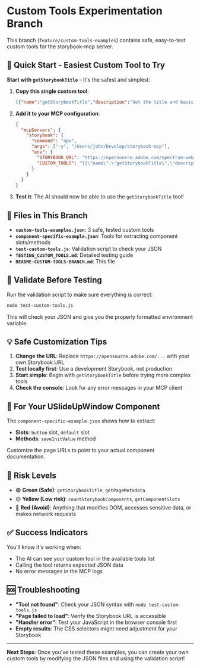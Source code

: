 # Custom Tools Experimentation Branch

This branch (`feature/custom-tools-examples`) contains safe, easy-to-test custom tools for the storybook-mcp server.

## 🎯 Quick Start - Easiest Custom Tool to Try

**Start with `getStorybookTitle`** - it's the safest and simplest:

1. **Copy this single custom tool**:
   ```json
   [{"name":"getStorybookTitle","description":"Get the title and basic information from the Storybook main page","parameters":{},"page":"https://opensource.adobe.com/spectrum-web-components/storybook/","handler":"try { const title = document.title || 'No title'; const h1 = document.querySelector('h1')?.textContent || 'No h1 found'; return { title: title, mainHeading: h1, url: window.location.href }; } catch(e) { return { error: e.message }; }"}]
   ```

2. **Add it to your MCP configuration**:
   ```json
   {
     "mcpServers": {
       "storybook": {
         "command": "npx",
         "args": ["-y", "/Users/john/Develop/storybook-mcp"],
         "env": {
           "STORYBOOK_URL": "https://opensource.adobe.com/spectrum-web-components/storybook/index.json",
           "CUSTOM_TOOLS": "[{\"name\":\"getStorybookTitle\",\"description\":\"Get the title and basic information from the Storybook main page\",\"parameters\":{},\"page\":\"https://opensource.adobe.com/spectrum-web-components/storybook/\",\"handler\":\"try { const title = document.title || 'No title'; const h1 = document.querySelector('h1')?.textContent || 'No h1 found'; return { title: title, mainHeading: h1, url: window.location.href }; } catch(e) { return { error: e.message }; }\"}]"
         }
       }
     }
   }
   ```

3. **Test it**: The AI should now be able to use the `getStorybookTitle` tool!

## 📁 Files in This Branch

- **`custom-tools-examples.json`**: 3 safe, tested custom tools
- **`component-specific-example.json`**: Tools for extracting component slots/methods  
- **`test-custom-tools.js`**: Validation script to check your JSON
- **`TESTING_CUSTOM_TOOLS.md`**: Detailed testing guide
- **`README-CUSTOM-TOOLS-BRANCH.md`**: This file

## 🧪 Validate Before Testing

Run the validation script to make sure everything is correct:

```bash
node test-custom-tools.js
```

This will check your JSON and give you the properly formatted environment variable.

## 💡 Safe Customization Tips

1. **Change the URL**: Replace `https://opensource.adobe.com/...` with your own Storybook URL
2. **Test locally first**: Use a development Storybook, not production
3. **Start simple**: Begin with `getStorybookTitle` before trying more complex tools
4. **Check the console**: Look for any error messages in your MCP client

## 🔧 For Your USlideUpWindow Component

The `component-specific-example.json` shows how to extract:
- **Slots**: `button` slot, `default` slot
- **Methods**: `saveInitValue` method

Customize the page URLs to point to your actual component documentation.

## 🚦 Risk Levels

- 🟢 **Green (Safe)**: `getStorybookTitle`, `getPageMetadata`
- 🟡 **Yellow (Low risk)**: `countStorybookComponents`, `getComponentSlots`
- 🔴 **Red (Avoid)**: Anything that modifies DOM, accesses sensitive data, or makes network requests

## ✅ Success Indicators

You'll know it's working when:
- The AI can see your custom tool in the available tools list
- Calling the tool returns expected JSON data  
- No error messages in the MCP logs

## 🆘 Troubleshooting

- **"Tool not found"**: Check your JSON syntax with `node test-custom-tools.js`
- **"Page failed to load"**: Verify the Storybook URL is accessible
- **"Handler error"**: Test your JavaScript in the browser console first
- **Empty results**: The CSS selectors might need adjustment for your Storybook

---

**Next Steps**: Once you've tested these examples, you can create your own custom tools by modifying the JSON files and using the validation script!
